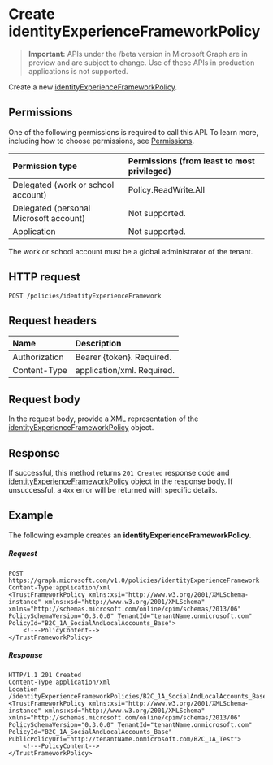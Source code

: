 # Create identityExperienceFrameworkPolicy

> **Important:** APIs under the /beta version in Microsoft Graph are in preview and are subject to change. Use of these APIs in production applications is not supported.

Create a new [identityExperienceFrameworkPolicy](../resources/identityexperienceframeworkpolicy.md).

## Permissions

One of the following permissions is required to call this API. To learn more, including how to choose permissions, see [Permissions](../../../concepts/permissions_reference.md).

|Permission type      | Permissions (from least to most privileged)              |
|:--------------------|:---------------------------------------------------------|
|Delegated (work or school account)|Policy.ReadWrite.All|
|Delegated (personal Microsoft account)| Not supported.|
|Application|Not supported.|

The work or school account must be a global administrator of the tenant.

## HTTP request

<!-- { "blockType": "ignored" } -->
```http
POST /policies/identityExperienceFramework
```

## Request headers

|Name|Description|
|:---------------|:----------|
|Authorization|Bearer {token}. Required.|
|Content-Type|application/xml. Required.|

## Request body

In the request body, provide a XML representation of the [identityExperienceFrameworkPolicy](../resources/identityexperienceframeworkpolicy.md) object.

## Response

If successful, this method returns `201 Created` response code and [identityExperienceFrameworkPolicy](../resources/identityexperienceframeworkpolicy.md) object in the response body. If unsuccessful, a `4xx` error will be returned with specific details.

## Example

The following example creates an **identityExperienceFrameworkPolicy**.

##### Request

<!-- {
  "blockType": "request",
  "name": "create_identityExperienceFrameworkPolicy_from_identityExperienceFrameworkPolicy"
}-->
```http
POST https://graph.microsoft.com/v1.0/policies/identityExperienceFramework
Content-Type:application/xml
<TrustFrameworkPolicy xmlns:xsi="http://www.w3.org/2001/XMLSchema-instance" xmlns:xsd="http://www.w3.org/2001/XMLSchema" xmlns="http://schemas.microsoft.com/online/cpim/schemas/2013/06" PolicySchemaVersion="0.3.0.0" TenantId="tenantName.onmicrosoft.com" PolicyId="B2C_1A_SocialAndLocalAccounts_Base">
    <!---PolicyContent-->
</TrustFrameworkPolicy>
```

##### Response

<!-- {
  "blockType": "response",
  "truncated": true,
  "@odata.type": "microsoft.graph.policies.identityExperienceFramework"
} -->
```http
HTTP/1.1 201 Created
Content-Type application/xml
Location /identityExperienceFrameworkPolicies/B2C_1A_SocialAndLocalAccounts_Base/
<TrustFrameworkPolicy xmlns:xsi="http://www.w3.org/2001/XMLSchema-instance" xmlns:xsd="http://www.w3.org/2001/XMLSchema" xmlns="http://schemas.microsoft.com/online/cpim/schemas/2013/06" PolicySchemaVersion="0.3.0.0" TenantId="tenantName.onmicrosoft.com" PolicyId="B2C_1A_SocialAndLocalAccounts_Base" PublicPolicyUri="http://tenantName.onmicrosoft.com/B2C_1A_Test">
    <!---PolicyContent-->
</TrustFrameworkPolicy>
```
<!-- uuid: 8fcb5dbc-d5aa-4681-8e31-b001d5168d79
2015-10-25 14:57:30 UTC -->
<!-- {
  "type": "#page.annotation",
  "description": "Create identityExperienceFrameworkPolicy",
  "keywords": "",
  "section": "documentation",
  "tocPath": ""
}-->
